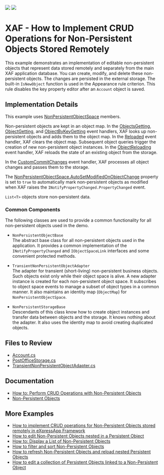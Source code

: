 <!-- default badges list -->
[![](https://img.shields.io/badge/Open_in_DevExpress_Support_Center-FF7200?style=flat-square&logo=DevExpress&logoColor=white)](https://supportcenter.devexpress.com/ticket/details/T884361)
[![](https://img.shields.io/badge/📖_How_to_use_DevExpress_Examples-e9f6fc?style=flat-square)](https://docs.devexpress.com/GeneralInformation/403183)
<!-- default badges end -->
<!-- default file list -->

# XAF - How to Implement CRUD Operations for Non-Persistent Objects Stored Remotely

This example demonstrates an implementation of editable non-persistent objects that represent data stored remotely and separately from the main XAF application database. You can create, modify, and delete these non-persistent objects. The changes are persisted in the external storage. The built-in `IsNewObject` function is used in the Appearance rule criterion. This rule disables the key property editor after an `Account` object is saved.

## Implementation Details

This example uses [NonPersistentObjectSpace](https://docs.devexpress.com/eXpressAppFramework/DevExpress.ExpressApp.NonPersistentObjectSpace) members.

Non-persistent objects are kept in an object map. In the [ObjectsGetting](https://docs.devexpress.com/eXpressAppFramework/DevExpress.ExpressApp.NonPersistentObjectSpace.ObjectsGetting), [ObjectGetting](https://docs.devexpress.com/eXpressAppFramework/DevExpress.ExpressApp.NonPersistentObjectSpace.ObjectGetting), and [ObjectByKeyGetting](https://docs.devexpress.com/eXpressAppFramework/DevExpress.ExpressApp.NonPersistentObjectSpace.ObjectByKeyGetting) event handlers, XAF looks up non-persistent objects and adds them to the object map. In the [Reloaded](https://docs.devexpress.com/eXpressAppFramework/DevExpress.ExpressApp.BaseObjectSpace.Reloaded) event handler, XAF clears the object map. Subsequent object queries trigger the creation of new non-persistent object instances. In the [ObjectReloading](https://docs.devexpress.com/eXpressAppFramework/DevExpress.ExpressApp.NonPersistentObjectSpace.ObjectReloading) event handler, XAF reloads the state of an existing object from the storage. 

In the [CustomCommitChanges](https://docs.devexpress.com/eXpressAppFramework/DevExpress.ExpressApp.BaseObjectSpace.CustomCommitChanges?v=20.1) event handler, XAF processes all object changes and passes them to the storage.

The [NonPersistentObjectSpace.AutoSetModifiedOnObjectChange](https://docs.devexpress.com/eXpressAppFramework/DevExpress.ExpressApp.NonPersistentObjectSpace.AutoSetModifiedOnObjectChange) property is set to `true` to automatically mark non-persistent objects as modified when XAF raises the `INotifyPropertyChanged.PropertyChanged` event.

`List<T>` objects store non-persistent data.

### Common Components

The following classes are used to provide a common functionality for all non-persistent objects used in the demo.

- `NonPersistentObjectBase`  
  The abstract base class for all non-persistent objects used in the application. It provides a common implementation of the `INotifyPropertyChanged` and `IObjectSpaceLink` interfaces and some convenient protected methods.
  
- `TransientNonPersistentObjectAdapter`  
  The adapter for transient (short-living) non-persistent business objects. Such objects exist only while their object space is alive. A new adapter instance is created for each non-persistent object space. It subscribes to object space events to manage a subset of object types in a common manner. It also maintains an identity map (`ObjectMap`) for `NonPersistentObjectSpace`.
  
- `NonPersistentStorageBase`  
  Descendants of this class know how to create object instances and transfer data between objects and the storage. It knows nothing about the adapter. It also uses the identity map to avoid creating duplicated objects.

## Files to Review

* [Account.cs](./CS/EFCore/NonPersistentObjectsDemo/NonPersistentObjectsDemo.Module/BusinessObjects/Account.cs)
* [PostOfficeStorage.cs](./CS/EFCore/NonPersistentObjectsDemo/NonPersistentObjectsDemo.Module/ServiceClasses/PostOfficeStorage.cs)
* [TransientNonPersistentObjectAdapter.cs](./CS/EFCore/NonPersistentObjectsDemo/NonPersistentObjectsDemo.Module/ServiceClasses/TransientNonPersistentObjectAdapter.cs)

## Documentation

* [How to: Perform CRUD Operations with Non-Persistent Objects](https://docs.devexpress.com/eXpressAppFramework/115672/business-model-design-orm/non-persistent-objects/how-to-perform-crud-operations-with-non-persistent-objects)
* [Non-Persistent Objects](https://docs.devexpress.com/eXpressAppFramework/116516/business-model-design-orm/non-persistent-objects)

## More Examples

- [How to implement CRUD operations for Non-Persistent Objects stored remotely in eXpressApp Framework](https://github.com/DevExpress-Examples/XAF_Non-Persistent-Objects-Editing-Demo)
- [How to edit Non-Persistent Objects nested in a Persistent Object](https://github.com/DevExpress-Examples/XAF_Non-Persistent-Objects-Nested-In-Persistent-Objects-Demo)
- [How to: Display a List of Non-Persistent Objects](https://github.com/DevExpress-Examples/XAF_how-to-display-a-list-of-non-persistent-objects-e980)
- [How to filter and sort Non-Persistent Objects](https://github.com/DevExpress-Examples/XAF_Non-Persistent-Objects-Filtering-Demo)
- [How to refresh Non-Persistent Objects and reload nested Persistent Objects](https://github.com/DevExpress-Examples/XAF_Non-Persistent-Objects-Reloading-Demo)
- [How to edit a collection of Persistent Objects linked to a Non-Persistent Object](https://github.com/DevExpress-Examples/XAF_Non-Persistent-Objects-Edit-Linked-Persistent-Objects-Demo)
